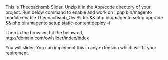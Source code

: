 This is Thecoachsmb Slider.
Unzip it in the App/code directory of your project.
Run below command to enable and work on :
php bin/magento module:enable Thecoachsmb_OwlSlider && php bin/magento setup:upgrade && php bin/magento setup:static-content:deploy -f

Then in the browser, hit the below url,
http://domain.com/owlslider/index/index

You will slider.
You can implement this in any extension which will fit your reuirement.
